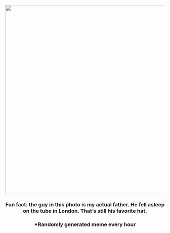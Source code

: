 <p align="center">
        <img src="https://i.redd.it/34t8ckpz0do81.jpg" width="600" height="600">
        </p>
        <h3 align="center">Fun fact: the guy in this photo is my actual father. He fell asleep on the tube in London. That’s still his favorite hat.</h3>
        <h3 align="center">*Randomly generated meme every hour</h3>
    